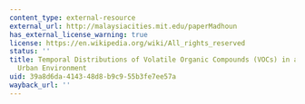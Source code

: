 ```yaml
---
content_type: external-resource
external_url: http://malaysiacities.mit.edu/paperMadhoun
has_external_license_warning: true
license: https://en.wikipedia.org/wiki/All_rights_reserved
status: ''
title: Temporal Distributions of Volatile Organic Compounds (VOCs) in an Equatorial
  Urban Environment
uid: 39a8d6da-4143-48d8-b9c9-55b3fe7ee57a
wayback_url: ''
---
```

